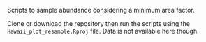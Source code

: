 Scripts to sample abundance considering a minimum area factor.

Clone or download the repository then run the scripts using the `Hawaii_plot_resample.Rproj` file. Data is not available here though.
